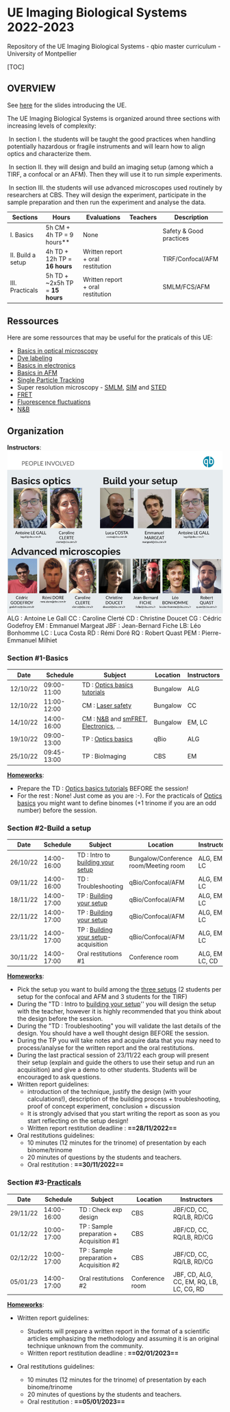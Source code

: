 # UE Imaging Biological Systems 2022-2023

Repository of the UE Imaging Biological Systems - qbio master curriculum - University of Montpellier



[TOC]

## OVERVIEW

See [here](UE_short_overview/Intro_BioImaging_2022.pptx.pdf) for the slides introducing the UE.

The UE Imaging Biological Systems is organized around three sections with increasing levels of complexity:

​	In section I. the students will be taught the good practices when handling potentially hazardous or fragile instruments and will learn how to align optics and characterize them. 

​	In section II. they will design and build an imaging setup (among which a TIRF, a confocal or an AFM). Then they will use it to run simple experiments.

​	In section III. the students will use advanced microscopes used routinely by researchers at CBS. They will design the experiment, participate in the sample preparation and then run the experiment and analyse the data.

| Sections | Hours | Evaluations | Teachers | Description |
| ------------ |----| ------ | ------- | ----------- |
| I. Basics | 5h CM + 4h TP = 9 hours** | None |         | Safety & Good practices |
| II. Build a setup | 4h TD + 12h TP = **16 hours** | Written report + oral restitution |         | TIRF/Confocal/AFM |
| III. Practicals | 5h TD + ~2x5h TP = **15 hours** | Written report + oral restitution |         | SMLM/FCS/AFM |

## Ressources

Here are some ressources that may be useful for the praticals of this UE:

- [Basics in optical microscopy](Ressources/Optics_basics/20210128_Basics_in_optical_microscopy_M1.pdf) 
- [Dye labeling](Ressources/Dye_labeling/Cours_imaging_Introduction_to_dyes_and_labeling_Margeat.pdf)  
- [Basics in electronics](Ressources/Electronics/qbio_UE_introduction_electronics.pdf) 
- [Basics in AFM](Ressources/AFM/qbio_UE_introduction_AFM.pdf) 
- [Single Particle Tracking](Ressources/Tracking/20201202_Microscopies_avancées_Single_Particle_Tracking.pdf) 
- Super resolution microscopy - [SMLM](Ressources/Super_resolution_methods/20201021_part1.pdf), [SIM](Ressources/Super_resolution_methods/20181014_part3.pdf)  and [STED](Ressources/Super_resolution_methods/20181014_part2.pdf) 
- [FRET](Ressources/smFRET/Cours_Single_molecule_FRET_margeat.pdf) 
- [Fluorescence fluctuations](Ressources/Fluorescence_fluctuations/Cours_Fluctuation_microscopies_margeat.pdf)
- [N&B](Ressources/Fluorescence_fluctuations/Number_and_brigthness.pdf)  



## Organization

**Instructors**:
![](Instructors_trombinoscope/Intro_BioImaging_2022.pptx.png)
ALG : Antoine Le Gall
CC : Caroline Clerté
CD : Christine Doucet
CG : Cédric Godefroy
EM : Emmanuel Margeat
JBF : Jean-Bernard Fiche
LB: Léo Bonhomme
LC : Luca Costa
RD : Rémi Doré
RQ : Robert Quast
PEM : Pierre-Emmanuel Milhiet




### Section #1-Basics
| Date | Schedule | Subject | Location | Instructors|
| ------------ |----| ------ | ------- | ----------- |
| 12/10/22 | 09:00-11:00 | TD : [Optics basics tutorials](Tutorials_Optics_basics/Tutorials_Optics_basics.pdf) | Bungalow | ALG |
| 12/10/22 |11:00-12:00| CM : [Laser safety](/Intro_Laser_safety/Intro_Laser_safety.pdf) | Bungalow | CC |
| 14/10/22 |14:00-16:00| CM : [N&B](Number_and_brigthness/Number_and_brigthness.pdf) and [smFRET](smFRET/smFRET.pdf), [Electronics](Electronics/qbio_UE_introduction_electronics.pdf), ... | Bungalow | EM, LC    |
| 19/10/22 |09:00-13:00| TP : [Optics basics](Pratical_Optics_basics/TP_optics_basics.pdf) | qBio | ALG      |
| 25/10/22 |09:45-13:00| TP : BioImaging | CBS | EM |

**<u>Homeworks</u>**: 

* Prepare the TD : [Optics basics tutorials](Tutorials_Optics_basics/Tutorials_Optics_basics.pdf) BEFORE the session!
* For the rest : None! Just come as you are :-). For the practicals of [Optics basics](Pratical_Optics_basics/TP_optics_basics.pdf) you might want to define binomes (+1 trinome if you are an odd number) before the session.

### Section #2-Build a setup
| Date | Schedule | Subject | Location | Instructors|
| ------------ |----| ------ | ------- | ----------- |
| 26/10/22 |14:00-16:00| TD : Intro to [building your setup](Build_your_setup/Build_your_setup.pdf) | Bungalow/Conference room/Meeting room | ALG, EM, LC |
| 09/11/22 |14:00-16:00| TD : Troubleshooting| qBio/Confocal/AFM | ALG, EM, LC  |
| 18/11/22 |14:00-17:00| TP : [Building your setup](Build_your_setup/Build_your_setup.pdf) | qBio/Confocal/AFM | ALG, EM, LC  |
| 22/11/22 |14:00-17:00| TP : [Building your setup](Build_your_setup/Build_your_setup.pdf) | qBio/Confocal/AFM | ALG, EM, LC  |
| 23/11/22 |14:00-17:00| TP : [Building your setup](Build_your_setup/Build_your_setup.pdf)-acquisition | qBio/Confocal/AFM | ALG, EM, LC  |
| 30/11/22 |14:00-17:00| Oral restitutions #1| Conference room | ALG, EM, LC, CD  |

**<u>Homeworks</u>**: 

* Pick the setup you want to build among the [three setups](Build_your_setup/Build_your_setup.pdf) (2 students per setup for the confocal and AFM and 3 students for the TIRF)
* During the "TD : Intro to [building your setup](Build_your_setup/Build_your_setup.pdf)'' you will design the setup with the teacher, however it is highly recommended that you think about the design before the session.
* During the "TD : Troubleshooting" you will validate the last details of the design. You should have a well thought design BEFORE the session.
* During the TP you will take notes and acquire data that you may need to process/analyse for the written report and the oral restitutions.
* During the last practical session of 23/11/22 each group will present their setup (explain and guide the others to use their setup and run an acquisition) and give a demo to other students. Students will be encouraged to ask questions.
* Written report guidelines:
  * introduction of the technique, justify the design (with your calculations!), description of the building process + troubleshooting, proof of concept experiment, conclusion + discussion
  * It is strongly advised that you start writing the report as soon as you start reflecting on the setup design!
  * Written report restitution deadline : **==28/11/2022==**
* Oral restitutions guidelines:
  * 10 minutes (12 minutes for the trinome) of presentation by each binome/trinome
  * 20 minutes of questions by the students and teachers.
  * Oral restitution  : **==30/11/2022==**

### Section #3-[Practicals](Practicals_Advanced_microscopy/Practicals_Advanced_microscopy.pdf)
| Date | Schedule | Subject | Location | Instructors|
| ------------ |----| ------ | ------- | ----------- |
| 29/11/22 |14:00-16:00| TD : Check exp design| CBS | JBF/CD, CC, RQ/LB, RD/CG |
| 01/12/22 |10:00-17:00| TP : Sample preparation + Acquisition #1 | CBS | JBF/CD, CC, RQ/LB, RD/CG |
| 02/12/22 |10:00-17:00| TP : Sample preparation + Acquisition #2 | CBS | JBF/CD, CC, RQ/LB, RD/CG |
| 05/01/23 |14:00-17:00| Oral restitutions #2| Conference room | JBF, CD, ALG, CC, EM, RQ, LB, LC, CG, RD |

**<u>Homeworks</u>**:



* Written report guidelines:
  * Students will prepare a written report in the format of a scientific articles emphasizing the methodology and assuming it is an original technique unknown from the community.
  * Written report restitution deadline : **==02/01/2023==**

* Oral restitutions guidelines:
  * 10 minutes (12 minutes for the trinome) of presentation by each binome/trinome
  * 20 minutes of questions by the students and teachers.
  * Oral restitution  : **==05/01/2023==**

